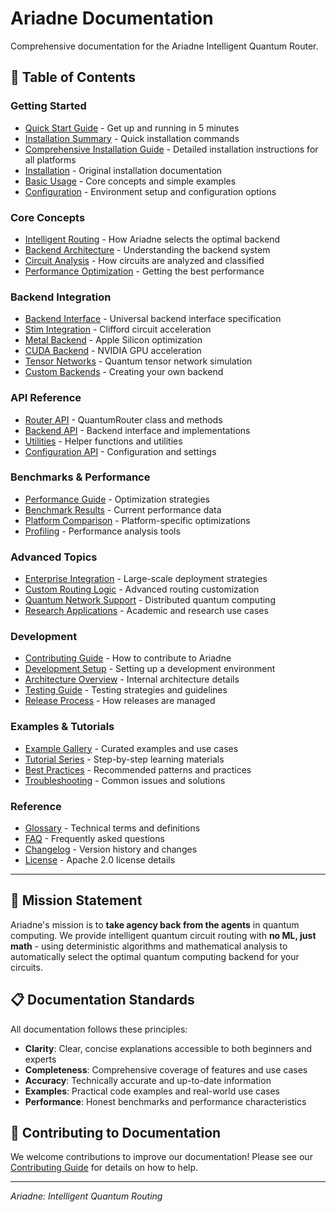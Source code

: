 # Ariadne Documentation

Comprehensive documentation for the Ariadne Intelligent Quantum Router.

## 📖 Table of Contents

### Getting Started
- [Quick Start Guide](quickstart.md) - Get up and running in 5 minutes
- [Installation Summary](installation_summary.md) - Quick installation commands
- [Comprehensive Installation Guide](comprehensive_installation.md) - Detailed installation instructions for all platforms
- [Installation](installation.md) - Original installation documentation
- [Basic Usage](basic-usage.md) - Core concepts and simple examples
- [Configuration](configuration.md) - Environment setup and configuration options

### Core Concepts
- [Intelligent Routing](concepts/routing.md) - How Ariadne selects the optimal backend
- [Backend Architecture](concepts/backends.md) - Understanding the backend system
- [Circuit Analysis](concepts/analysis.md) - How circuits are analyzed and classified
- [Performance Optimization](concepts/optimization.md) - Getting the best performance

### Backend Integration
- [Backend Interface](backends/interface.md) - Universal backend interface specification
- [Stim Integration](backends/stim.md) - Clifford circuit acceleration
- [Metal Backend](backends/metal.md) - Apple Silicon optimization
- [CUDA Backend](backends/cuda.md) - NVIDIA GPU acceleration
- [Tensor Networks](backends/tensor-network.md) - Quantum tensor network simulation
- [Custom Backends](backends/custom.md) - Creating your own backend

### API Reference
- [Router API](api/router.md) - QuantumRouter class and methods
- [Backend API](api/backends.md) - Backend interface and implementations
- [Utilities](api/utilities.md) - Helper functions and utilities
- [Configuration API](api/config.md) - Configuration and settings

### Benchmarks & Performance
- [Performance Guide](performance/guide.md) - Optimization strategies
- [Benchmark Results](performance/benchmarks.md) - Current performance data
- [Platform Comparison](performance/platforms.md) - Platform-specific optimizations
- [Profiling](performance/profiling.md) - Performance analysis tools

### Advanced Topics
- [Enterprise Integration](advanced/enterprise.md) - Large-scale deployment strategies
- [Custom Routing Logic](advanced/routing.md) - Advanced routing customization
- [Quantum Network Support](advanced/networks.md) - Distributed quantum computing
- [Research Applications](advanced/research.md) - Academic and research use cases

### Development
- [Contributing Guide](../CONTRIBUTING.md) - How to contribute to Ariadne
- [Development Setup](development/setup.md) - Setting up a development environment
- [Architecture Overview](development/architecture.md) - Internal architecture details
- [Testing Guide](development/testing.md) - Testing strategies and guidelines
- [Release Process](development/releases.md) - How releases are managed

### Examples & Tutorials
- [Example Gallery](examples/gallery.md) - Curated examples and use cases
- [Tutorial Series](tutorials/index.md) - Step-by-step learning materials
- [Best Practices](examples/best-practices.md) - Recommended patterns and practices
- [Troubleshooting](troubleshooting.md) - Common issues and solutions

### Reference
- [Glossary](reference/glossary.md) - Technical terms and definitions
- [FAQ](reference/faq.md) - Frequently asked questions
- [Changelog](../CHANGELOG.md) - Version history and changes
- [License](../LICENSE) - Apache 2.0 license details

---

## 🚀 Mission Statement

Ariadne's mission is to **take agency back from the agents** in quantum computing. We provide intelligent quantum circuit routing with **no ML, just math** - using deterministic algorithms and mathematical analysis to automatically select the optimal quantum computing backend for your circuits.

## 📋 Documentation Standards

All documentation follows these principles:
- **Clarity**: Clear, concise explanations accessible to both beginners and experts
- **Completeness**: Comprehensive coverage of features and use cases
- **Accuracy**: Technically accurate and up-to-date information
- **Examples**: Practical code examples and real-world use cases
- **Performance**: Honest benchmarks and performance characteristics

## 🤝 Contributing to Documentation

We welcome contributions to improve our documentation! Please see our [Contributing Guide](../CONTRIBUTING.md) for details on how to help.

---

*Ariadne: Intelligent Quantum Routing*
